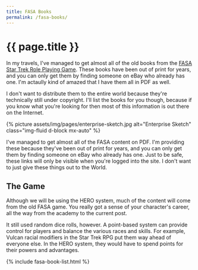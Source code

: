 ```yaml
---
title: FASA Books
permalink: /fasa-books/
---
```


# {{ page.title }}

In my travels, I've managed to get almost all of the old books from the [FASA Star Trek Role Playing Game](https://en.wikipedia.org/wiki/Star_Trek:_The_Role_Playing_Game). These books have been out of print for years, and you can only get them by finding someone on eBay who already has one. I'm actaully kind of amazed that I have them all in PDF as well.

I don't want to distribute them to the entire world because they're technically still under copyright. I'll list the books for you though, because if you know what you're looking for then most of this information is out there on the Internet.

{% picture assets/img/pages/enterprise-sketch.jpg alt="Enterprise Sketch" class="img-fluid d-block mx-auto" %}

I've managed to get almost all of the FASA content on PDF. I'm providing these because they've been out of print for years, and you can only get them by finding someone on eBay who already has one. Just to be safe, these links will only be visible when you're logged into the site. I don't want to just give these things out to the World.

## The Game
Although we will be using the HERO system, much of the content will come from the old FASA game. You really got a sense of your character's career, all the way from the academy to the current post.

It still used random dice rolls, however. A point-based system can provide control for players and balance the various races and skills. For example, Vulcan racial modifiers in the Star Trek RPG put them way ahead of everyone else. In the HERO system, they would have to spend points for their powers and advantages.

{% include fasa-book-list.html %}
